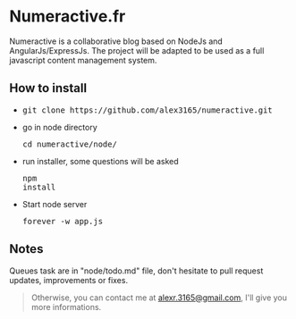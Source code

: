 # Numeractive.fr

Numeractive is a collaborative blog based on NodeJs and AngularJs/ExpressJs. The project will be adapted to be used as a full javascript content management system.

## How to install

- <pre>git clone https://github.com/alex3165/numeractive.git</pre>

- go in node directory <pre>cd numeractive/node/</pre>

- run installer, some questions will be asked <pre>npm install</pre>

- Start node server <pre>forever -w app.js</pre>

## Notes

Queues task are in "node/todo.md" file, don't hesitate to pull request updates, improvements or fixes.

> Otherwise, you can contact me at alexr.3165@gmail.com, I'll give you more informations.
